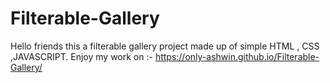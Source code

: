# Filterable-Gallery
Hello friends this a filterable gallery project made up of simple HTML , CSS ,JAVASCRIPT. Enjoy my work on :- https://only-ashwin.github.io/Filterable-Gallery/
